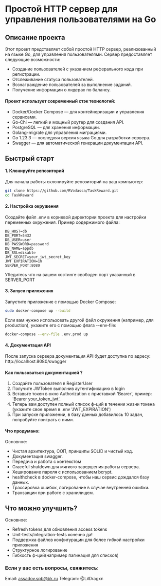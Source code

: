 # Простой HTTP сервер для управления пользователями на Go 

## Описание проекта

Этот проект представляет собой простой HTTP сервер, реализованный на языке Go,
для управления пользователями. Сервер предоставляет следующие возможности:
- Создание пользователей с указанием реферального кода при регистрации.
- Отслеживание статуса пользователей.
- Вознаграждение пользователей за выполнение заданий.
- Получение информации о лидерах по балансу.

#### Проект использует современный стэк технологий:
- Docker/Docker Compose — для контейнеризации и управления сервисами.
- Go-Chi — легкий и мощный роутер для создания API.
- PostgreSQL — для хранения информации.
- Golang-migrate для управления миграциями.
- Go 1.23.3 — последняя версия языка Go для разработки сервера.
- Swagger — для автоматической генерации документации API.

## Быстрый старт
#### 1. Клонируйте репозиторий

Для начала работы склонируйте репозиторий на ваш компьютер:

```bash
git clone https://github.com/RVodassa/TaskReward.git
cd TaskReward
```

#### 2. Настройка окружения

Создайте файл .env в корневой директории проекта для настройки переменных окружения. Пример содержимого файла:
```env
DB_HOST=db
DB_PORT=5432
DB_USER=user
DB_PASSWORD=password
DB_NAME=appdb
DB_SSL=disable
JWT_SECRET=your_jwt_secret_key
JWT_EXPIRATION=1h
SERVER_PORT:8080
```
Убедитесь что на вашем хостинге свободен порт указанный в SERVER_PORT

#### 3. Запуск приложения

Запустите приложение с помощью Docker Compose:

```bash
sudo docker-compose up --build
```

Если вам нужно использовать другой файл окружения (например, для production), укажите его с помощью флага --env-file:

```bash
docker-compose --env-file .env.prod up
```

#### 4. Документация API

После запуска сервера документация API будет доступна по адресу:
http://localhost:8080/swagger

#### Как пользоваться документацией ?
1. Создайте пользователя в RegisterUser
2. Получите JWToken выполнив аутентификацию в login
3. Вставьте токен в окно Authorization с приставкой 'Bearer', пример: 'Bearer your_token_jwt'.
4. Теперь вам доступен полный список ф-ций в течении жизни токена (укажите свое время в .env 'JWT_EXPIRATION') 
5. При запуске приложении, в базу данных добавилось 10 задач, попробуйте поиграть с ними.

#### Что продумано:
Основное: 
- Чистая архитектура, ООП, принципы SOLID и чистый код.
- Документация swagger.
- Передача и работа с контекстом
- Graceful shutdown для мягкого завершения работы сервера.
- Хеширование пароля с использованием bcrypt.
- healthcheck в docker-compose, чтобы наш сервис дождался базу данных.
- Трассировка ошибок, логирование в случае внутренней ошибки.
- Транзакции при работе с хранилищем.


## Что можно улучшить?
Основное:
- Refresh tokens для обновления access tokens
- Unit-tests/integration-tests конечно да!
- Поддержка файлов конфигурации для более гибкой настройки приложения
- Структурное логирование
- Гибкость ф-ций(например пагинация для списков)

### Если у вас есть вопросы, свяжитесь:
Email: assadov.spb@bk.ru
Telegram: @LilDragxn
